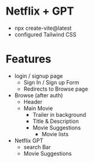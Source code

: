 # Netflix + GPT

- npx create-vite@latest
- configured Tailwind CSS

# Features
- login / signup page
    - Sign In / Sign up Form
    - Redirects to Browse page
- Browse (after auth)
    - Header
    - Main Movie
        - Trailer in background
        - Title & Description
        -  Movie Suggestions
            - Movie lists
- Netflix GPT
    - search Bar
    - Movie Suggestions

